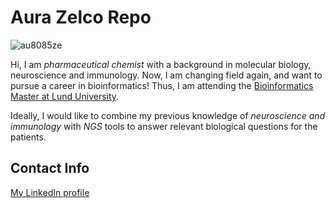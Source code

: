 # Aura Zelco Repo

![au8085ze](https://user-images.githubusercontent.com/90723501/133410660-0e230148-71b2-4cb6-b288-d304596c616a.jpg)

Hi,
I am *pharmaceutical chemist* with a background in molecular biology, neuroscience and immunology. Now, I am changing field again, and want to pursue a career in bioinformatics! Thus, I am attending the [Bioinformatics Master at Lund University](https://www.biology.lu.se/education/masters-degree-programmes/masters-programme-bioinformatics).  

Ideally, I would like to combine my previous knowledge of *neuroscience and immunology* with *NGS* tools to answer relevant biological questions for the patients. 

## Contact Info
[My LinkedIn profile](https://www.linkedin.com/in/aura-zelco/)
